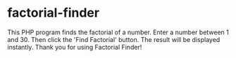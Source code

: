 # factorial-finder
This PHP program finds the factorial of a number.
Enter a number between 1 and 30. Then click the 'Find Factorial' button.
The result will be displayed instantly.
Thank you for using Factorial Finder!
